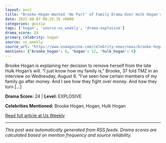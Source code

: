 ```yaml
---
layout: post
title: "Brooke Hogan Wanted 'No Part' of Family Drama Over Hulk Hogan's Money"
date: 2025-08-07 08:25:35 +0000
categories: gossip
tags: ['hogan', 'source-us_weekly', 'drama-explosive']
drama_score: 24
primary_celebrity: hogan
source: us_weekly
source_url: "https://www.usmagazine.com/celebrity-news/news/brooke-hogan-explains-family-drama-over-hulk-hogans-will/"
mentions: {'brooke_hogan': 6, 'hogan': 12, 'hulk_hogan': 6}
---
```


Brooke Hogan is explaining her decision to remove herself from the late Hulk Hogan’s will. “I just know how my family is,” Brooke, 37 told TMZ in an interview on Wednesday, August 6. “I’ve seen how certain members of my family go after money. And I see how they fight over money. And how they turn [&#8230;]

**Drama Score:** 24 | **Level:** EXPLOSIVE

**Celebrities Mentioned:** Brooke Hogan, Hogan, Hulk Hogan

[Read full article at Us Weekly](https://www.usmagazine.com/celebrity-news/news/brooke-hogan-explains-family-drama-over-hulk-hogans-will/)

---
*This post was automatically generated from RSS feeds. Drama scores are calculated based on mention frequency and source reliability.*
